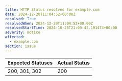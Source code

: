 ```yaml
---
title: HTTP Status resolved for example.com
date: 2024-12-20T11:04:52+00:00Z
resolved: True
resolvedWhen: 2024-12-20T11:04:52+00:00Z
resolvedStartTime: 2024-10-25T21:09:43.191474+00:00
severity: notice
affected:
  - example.com
section: issue
---
```


| Expected Statuses | Actual Status  |
|-------------------|----------------|
| 200, 301, 302 | 200 |
